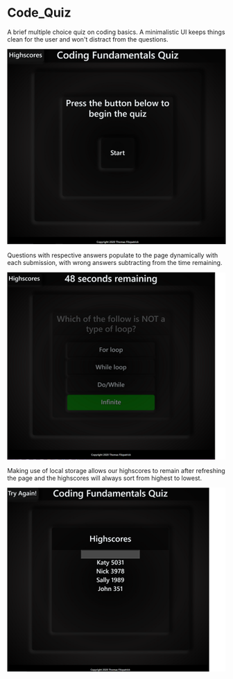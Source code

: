 # Code_Quiz

A brief multiple choice quiz on coding basics. A minimalistic UI keeps things clean for the user and won't distract from the questions.

![](images\quiz_homepage.png)

Questions with respective answers populate to the page dynamically with each submission, with wrong answers subtracting from the time remaining.

![](images\quiz_inaction.png)

Making use of local storage allows our highscores to remain after refreshing the page and the highscores will always sort from highest to lowest.

![](images\quiz_highscores.png)
